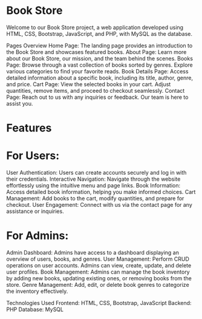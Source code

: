 # Book Store
Welcome to our Book Store project, a web application developed using HTML, CSS, Bootstrap, JavaScript, and PHP, with MySQL as the database.

Pages Overview
Home Page: The landing page provides an introduction to the Book Store and showcases featured books.
About Page: Learn more about our Book Store, our mission, and the team behind the scenes.
Books Page: Browse through a vast collection of books sorted by genres. Explore various categories to find your favorite reads.
Book Details Page: Access detailed information about a specific book, including its title, author, genre, and price.
Cart Page: View the selected books in your cart. Adjust quantities, remove items, and proceed to checkout seamlessly.
Contact Page: Reach out to us with any inquiries or feedback. Our team is here to assist you.

# Features
# For Users:
User Authentication: Users can create accounts securely and log in with their credentials.
Interactive Navigation: Navigate through the website effortlessly using the intuitive menu and page links.
Book Information: Access detailed book information, helping you make informed choices.
Cart Management: Add books to the cart, modify quantities, and prepare for checkout.
User Engagement: Connect with us via the contact page for any assistance or inquiries.
# For Admins:
Admin Dashboard: Admins have access to a dashboard displaying an overview of users, books, and genres.
User Management: Perform CRUD operations on user accounts. Admins can view, create, update, and delete user profiles.
Book Management: Admins can manage the book inventory by adding new books, updating existing ones, or removing books from the store.
Genre Management: Add, edit, or delete book genres to categorize the inventory effectively.

Technologies Used
Frontend: HTML, CSS, Bootstrap, JavaScript
Backend: PHP
Database: MySQL
